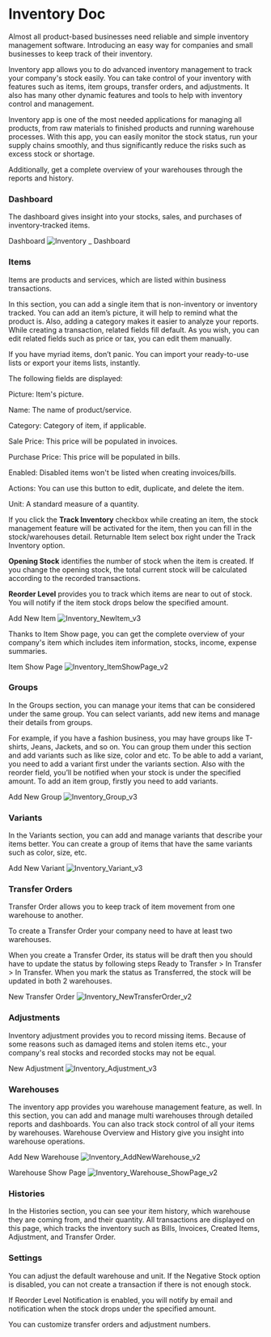 # Inventory Doc

Almost all product-based businesses need reliable and simple inventory management software. Introducing an easy way for companies and small businesses to keep track of their inventory.

Inventory app allows you to do advanced inventory management to track your company's stock easily. You can take control of your inventory with features such as items, item groups, transfer orders, and adjustments. It also has many other dynamic features and tools to help with inventory control and management.

Inventory app is one of the most needed applications for managing all products, from raw materials to finished products and running warehouse processes. With this app, you can easily monitor the stock status, run your supply chains smoothly, and thus significantly reduce the risks such as excess stock or shortage.

Additionally, get a complete overview of your warehouses through the reports and history.

### Dashboard

The dashboard gives insight into your stocks, sales, and purchases of inventory-tracked items.

Dashboard
![Inventory _ Dashboard](https://user-images.githubusercontent.com/81233281/141702964-c90cf57f-9fe3-4ca4-a014-49ba06ddbd8b.gif)


### Items

Items are products and services, which are listed within business transactions.

In this section, you can add a single item that is non-inventory or inventory tracked.  You can add an item’s picture, it will help to remind what the product is. Also, adding a category makes it easier to analyze your reports. While creating a transaction, related fields fill default. As you wish, you can edit related fields such as price or tax, you can edit them manually.

If you have myriad items, don’t panic. You can import your ready-to-use lists or export your items lists, instantly.

The following fields are displayed:

Picture: Item's picture.

Name: The name of product/service.

Category: Category of item, if applicable.

Sale Price: This price will be populated in invoices.

Purchase Price: This price will be populated in bills.

Enabled: Disabled items won't be listed when creating invoices/bills.

Actions: You can use this button to edit, duplicate, and delete the item.

Unit: A standard measure of a quantity.

If you click the **Track Inventory** checkbox while creating an item, the stock management feature will be activated for the item, then you can fill in the stock/warehouses detail. Returnable Item select box right under the Track Inventory option.

**Opening Stock** identifies the number of stock when the item is created. If you change the opening stock, the total current stock will be calculated according to the recorded transactions.

**Reorder Level** provides you to track which items are near to out of stock. You will notify if the item stock drops below the specified amount. 

Add New Item
![Inventory_NewItem_v3](https://user-images.githubusercontent.com/81233281/141702834-8b444529-48ec-4823-af08-60487100e766.gif)

Thanks to Item Show page, you can get the complete overview of your company's item which includes item information, stocks, income, expense summaries.

Item Show Page
![Inventory_ItemShowPage_v2](https://user-images.githubusercontent.com/81233281/141702843-e7e011ca-e3d0-4dae-aba6-fbff14c9bcf3.gif)

### Groups

In the Groups section, you can manage your items that can be considered under the same group. You can select variants, add new items and manage their details from groups.

For example, if you have a fashion business, you may have groups like T-shirts, Jeans, Jackets, and so on. You can group them under this section and add variants such as like size, color and etc. To be able to add a variant, you need to add a variant first under the variants section. Also with the reorder field, you’ll be notified when your stock is under the specified amount. To add an item group, firstly you need to add variants.

Add New Group
![Inventory_Group_v3](https://user-images.githubusercontent.com/81233281/141702853-06ad96a2-bc29-49aa-ae54-137fb5ed7888.gif)

### Variants

In the Variants section, you can add and manage variants that describe your items better. You can create a group of items that have the same variants such as color, size, etc.

Add New Variant
![Inventory_Variant_v3](https://user-images.githubusercontent.com/81233281/141702858-0d60e5f4-c3b5-43f6-a52a-fdc17361413a.gif)

### Transfer Orders

Transfer Order allows you to keep track of item movement from one warehouse to another.

To create a Transfer Order your company need to have at least two warehouses.

When you create a Transfer Order, its status will be draft then you should have to update the status by following steps Ready to Transfer > In Transfer > In Transfer. When you mark the status as Transferred, the stock will be updated in both 2 warehouses.

New Transfer Order
![Inventory_NewTransferOrder_v2](https://user-images.githubusercontent.com/81233281/141702869-26e0cc4b-d389-4c88-a2d0-05f53889cc00.gif)

### Adjustments

Inventory adjustment provides you to record missing items. Because of some reasons such as damaged items and stolen items etc., your company's real stocks and recorded stocks may not be equal.

New Adjustment
![Inventory_Adjustment_v3](https://user-images.githubusercontent.com/81233281/141702882-2b27bc5f-c949-4eac-a523-334cd37da643.gif)

### Warehouses

The inventory app provides you warehouse management feature, as well. In this section, you can add and manage multi warehouses through detailed reports and dashboards. You can also track stock control of all your items by warehouses. Warehouse Overview and History give you insight into warehouse operations.

Add New Warehouse
![Inventory_AddNewWarehouse_v2](https://user-images.githubusercontent.com/81233281/141702890-1da16c78-e9ad-4e2c-ba59-377b9bf73dd4.gif)

Warehouse Show Page
![Inventory_Warehouse_ShowPage_v2](https://user-images.githubusercontent.com/81233281/141702900-ad79b56c-4aba-43f1-b8a8-ff3aa9a103e2.gif)

### Histories

In the Histories section, you can see your item history, which warehouse they are coming from, and their quantity. All transactions are displayed on this page, which tracks the inventory such as Bills, Invoices, Created Items, Adjustment, and Transfer Order.

### Settings

You can adjust the default warehouse and unit. If the Negative Stock option is disabled, you can not create a transaction if there is not enough stock.

If Reorder Level Notification is enabled, you will notify by email and notification when the stock drops under the specified amount.

You can customize transfer orders and adjustment numbers.

###
